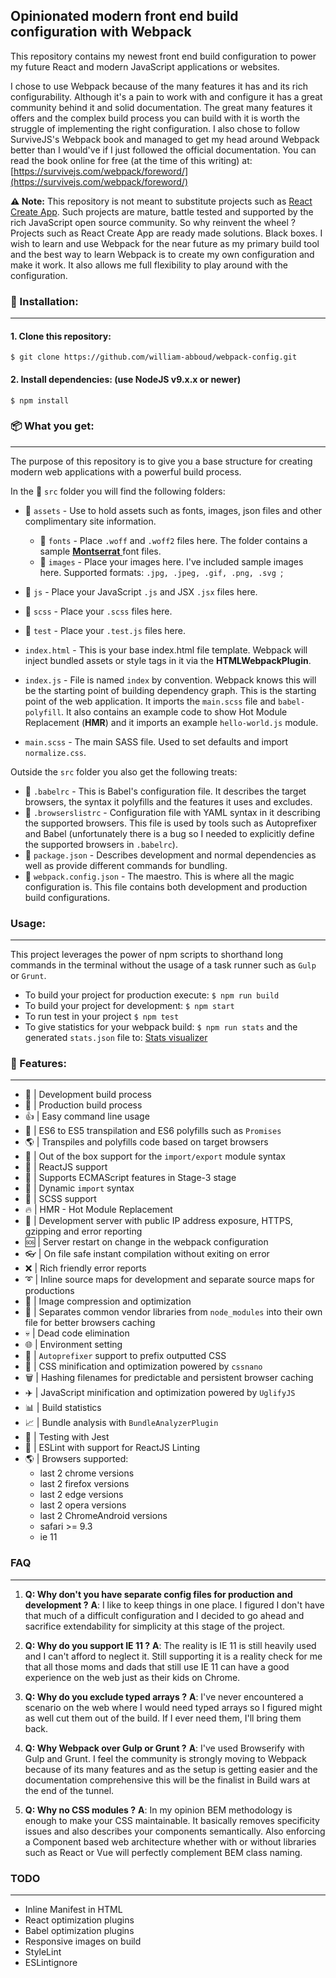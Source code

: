 ## Opinionated modern front end build configuration with Webpack

This repository contains my newest front end build configuration to power my future React and modern JavaScript applications or websites.

I chose to use Webpack because of the many features it has and its rich configurability. Although it's a pain to work with and configure it has a great community behind it and solid documentation. The great many features it offers and the complex build process you can build with it is worth the struggle of implementing the right configuration.
I also chose to follow SurviveJS's Webpack book and managed to get my head around Webpack better than I would've if I just followed the official documentation. You can read the book online for free (at the time of this writing) at: [https://survivejs.com/webpack/foreword/](https://survivejs.com/webpack/foreword/)

**:warning: Note:** This repository is not meant to substitute projects such as [React Create App](https://github.com/facebook/create-react-app).
Such projects are mature, battle tested and supported by the rich JavaScript open source community. So why reinvent the wheel ?
Projects such as React Create App are ready made solutions. Black boxes. I wish to learn and use Webpack for the near future as my primary build tool and the best way to learn Webpack is to create my own configuration and make it work. It also allows me full flexibility to play around with the configuration.

### :electric_plug: Installation:
---
 #### 1. Clone this repository:

`$ git clone https://github.com/william-abboud/webpack-config.git`

#### 2. Install dependencies: (use NodeJS v9.x.x or newer)

`$ npm install`

### :package: What you get:
---
The purpose of this repository is to give you a base structure for creating modern web applications with a powerful build process.

In the :open_file_folder: `src` folder you will find the following folders:

 - :open_file_folder: `assets` - Use to hold assets such as fonts, images, json files and other complimentary site information.
   - :open_file_folder: `fonts` - Place `.woff` and `.woff2` files here. The folder contains a sample [**Montserrat** ](https://www.fontsquirrel.com/fonts/montserrat) font files.
   - :open_file_folder: `images` - Place your images here. I've included sample images here. Supported formats: ```.jpg, .jpeg, .gif, .png, .svg ```;
 - :open_file_folder: `js` - Place your JavaScript `.js` and JSX `.jsx` files here.
 - :open_file_folder: `scss` - Place your `.scss` files here.
 - :open_file_folder: `test` - Place your `.test.js` files here.

 - `index.html` - This is your base index.html file template. Webpack will inject bundled assets or style tags in it via the **HTMLWebpackPlugin**.
 - `index.js` - File is named `index` by convention. Webpack knows this will be the starting point of building dependency graph. This is the starting point of the web application. It imports the `main.scss` file and `babel-polyfill`. It also contains an example code to show Hot Module Replacement (**HMR**) and it imports an example `hello-world.js` module.
 - `main.scss` - The main SASS file. Used to set defaults and import `normalize.css`.

Outside the `src` folder you also get the following treats:

 - :chocolate_bar: `.babelrc` - This is Babel's configuration file. It describes the target browsers, the syntax it polyfills and the features it uses and excludes.
 - :ice_cream: `.browserslistrc` - Configuration file with YAML syntax in it describing the supported browsers. This file is used by tools such as Autoprefixer and Babel (unfortunately there is a bug so I needed to explicitly define the supported browsers in `.babelrc`).
 - :honey_pot: `package.json` - Describes development and normal dependencies as well as provide different commands for bundling.
 - :cookie: `webpack.config.json` - The maestro. This is where all the magic configuration is. This file contains both development and production build configurations.

### Usage:

---

This project leverages the power of npm scripts to shorthand long commands in the terminal without the
usage of a task runner such as `Gulp` or `Grunt`.

 - To build your project for production execute: `$ npm run build`
 - To build your project for development: `$ npm start`
 - To run test in your project `$ npm test`
 - To give statistics for your webpack build: `$ npm run stats` and the generated `stats.json` file to: [Stats visualizer](https://chrisbateman.github.io/webpack-visualizer/)

### :gift: Features:

---

 - :hammer: | Development build process
 - :ship: | Production build process
 - :thumbsup: | Easy command line usage
 - :100: | ES6 to ES5 transpilation and ES6 polyfills such as `Promises`
 - :earth_americas: | Transpiles and polyfills code based on target browsers
 - :gift: | Out of the box support for the `import/export` module syntax
 - :crown: | ReactJS support
 - :knife: | Supports ECMAScript features in Stage-3 stage
 - :incoming_envelope: | Dynamic `import` syntax
 - :crystal_ball: | SCSS support
 - :fire: | HMR - Hot Module Replacement
 - :satellite: | Development server with public IP address exposure, HTTPS, gzipping and error reporting
 -  :sos: | Server restart on change in the webpack configuration
 - :eyeglasses: | On file safe instant compilation without exiting on error
 - :x: | Rich friendly error reports
 - :curly_loop: | Inline source maps for development and separate source maps for productions
 - :sunrise: | Image compression and optimization
 - :rocket: | Separates common vendor libraries from `node_modules` into their own file for better browsers caching
 - :skull: | Dead code elimination
 - :globe_with_meridians: | Environment setting
 - :checkered_flag: | `Autoprefixer` support to prefix outputted CSS
 - :put_litter_in_its_place: | CSS minification and optimization powered by `cssnano`
 - :wastebasket: | Hashing filenames for predictable and persistent browser caching
 - :airplane: | JavaScript minification and optimization powered by `UglifyJS`
 - :bar_chart: | Build statistics
 - :chart_with_upwards_trend: | Bundle analysis with `BundleAnalyzerPlugin`
 - :bullettrain_side: | Testing with Jest
 - :eyes: | ESLint with support for ReactJS Linting
 - :earth_americas: | Browsers supported:
   - last 2 chrome versions
   - last 2 firefox versions
   - last 2 edge versions
   - last 2 opera versions
   - last 2 ChromeAndroid versions
   - safari >= 9.3
   - ie 11

### FAQ
---
 1. **Q: Why don't you have separate config files for production and development ?**
   **A**: I like to keep things in one place. I figured I don't have that much of a difficult configuration and I decided
   to go ahead and sacrifice extendability for simplicity at this stage of the project.

 2. **Q: Why do you support IE 11 ?**
   **A**: The reality is IE 11 is still heavily used and I can't afford to neglect it. Still supporting it is a reality check for me that all those moms and dads that still use IE 11 can have a good experience on the web just as their kids on Chrome.

3.  **Q: Why do you exclude typed arrays ?**
   **A**: I've never encountered a scenario on the web where I would need typed arrays so I figured might as well cut them out of the build. If I ever need them, I'll bring them back.

4.  **Q: Why Webpack over Gulp or Grunt ?**
   **A**: I've used Browserify with Gulp and Grunt. I feel the community is strongly moving to Webpack because of its many features and as the setup is getting easier and the documentation comprehensive this will be the finalist in Build wars at the end of the tunnel.

5.  **Q: Why no CSS modules ?**
   **A**: In my opinion BEM methodology is enough to make your CSS maintainable. It basically removes specificity issues and also describes your components semantically. Also enforcing a Component based web architecture whether with or without libraries such as React or Vue will perfectly complement BEM class naming.


### TODO

---
 - Inline Manifest in HTML
 - React optimization plugins
 - Babel optimization plugins
 - Responsive images on build
 - StyleLint
 - ESLintignore
 
